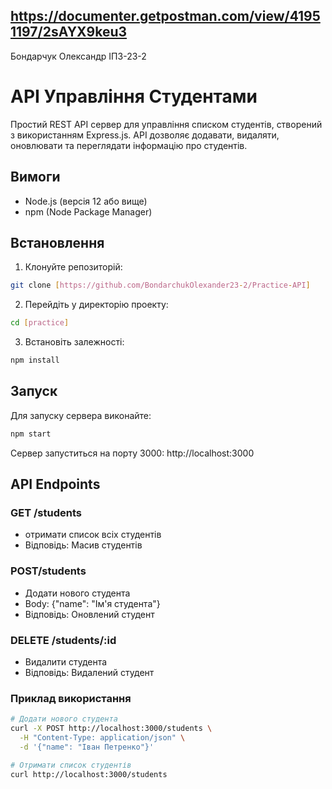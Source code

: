 ## https://documenter.getpostman.com/view/41951197/2sAYX9keu3

Бондарчук Олександр ІПЗ-23-2
# API Управління Студентами 

Простий REST API сервер для управління списком студентів, створений з використанням Express.js. API дозволяє додавати, видаляти, оновлювати та переглядати інформацію про студентів.

## Вимоги

- Node.js (версія 12 або вище)
- npm (Node Package Manager)

## Встановлення

1. Клонуйте репозиторій:
```bash
git clone [https://github.com/BondarchukOlexander23-2/Practice-API]
```
2. Перейдіть у директорію проекту:
```bash
cd [practice]
```
3. Встановіть залежності:
```bash
npm install
```
## Запуск
Для запуску сервера виконайте:
```bash
npm start
```
Сервер запуститься на порту 3000: http://localhost:3000

## API Endpoints
### GET /students
- отримати список всіх студентів
- Відповідь: Масив студентів

### POST/students
- Додати нового студента
- Body: {"name": "Ім'я студента"}
- Відповідь: Оновлений студент

### DELETE /students/:id
- Видалити студента
- Відповідь: Видалений студент
### Приклад використання
```bash
# Додати нового студента
curl -X POST http://localhost:3000/students \
  -H "Content-Type: application/json" \
  -d '{"name": "Іван Петренко"}'

# Отримати список студентів
curl http://localhost:3000/students
```